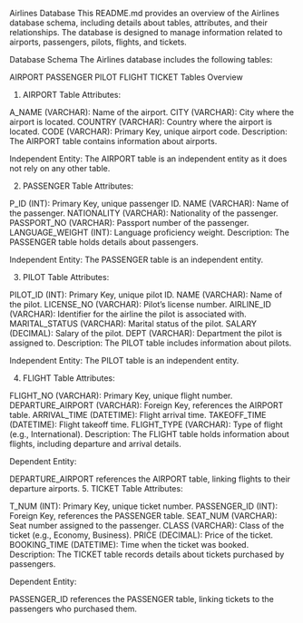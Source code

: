 Airlines Database
This README.md provides an overview of the Airlines database schema, including details about tables, attributes, and their relationships. The database is designed to manage information related to airports, passengers, pilots, flights, and tickets.

Database Schema
The Airlines database includes the following tables:

AIRPORT
PASSENGER
PILOT
FLIGHT
TICKET
Tables Overview
1. AIRPORT Table
Attributes:

A_NAME (VARCHAR): Name of the airport.
CITY (VARCHAR): City where the airport is located.
COUNTRY (VARCHAR): Country where the airport is located.
CODE (VARCHAR): Primary Key, unique airport code.
Description: The AIRPORT table contains information about airports.

Independent Entity: The AIRPORT table is an independent entity as it does not rely on any other table.

2. PASSENGER Table
Attributes:

P_ID (INT): Primary Key, unique passenger ID.
NAME (VARCHAR): Name of the passenger.
NATIONALITY (VARCHAR): Nationality of the passenger.
PASSPORT_NO (VARCHAR): Passport number of the passenger.
LANGUAGE_WEIGHT (INT): Language proficiency weight.
Description: The PASSENGER table holds details about passengers.

Independent Entity: The PASSENGER table is an independent entity.

3. PILOT Table
Attributes:

PILOT_ID (INT): Primary Key, unique pilot ID.
NAME (VARCHAR): Name of the pilot.
LICENSE_NO (VARCHAR): Pilot’s license number.
AIRLINE_ID (VARCHAR): Identifier for the airline the pilot is associated with.
MARITAL_STATUS (VARCHAR): Marital status of the pilot.
SALARY (DECIMAL): Salary of the pilot.
DEPT (VARCHAR): Department the pilot is assigned to.
Description: The PILOT table includes information about pilots.

Independent Entity: The PILOT table is an independent entity.

4. FLIGHT Table
Attributes:

FLIGHT_NO (VARCHAR): Primary Key, unique flight number.
DEPARTURE_AIRPORT (VARCHAR): Foreign Key, references the AIRPORT table.
ARRIVAL_TIME (DATETIME): Flight arrival time.
TAKEOFF_TIME (DATETIME): Flight takeoff time.
FLIGHT_TYPE (VARCHAR): Type of flight (e.g., International).
Description: The FLIGHT table holds information about flights, including departure and arrival details.

Dependent Entity:

DEPARTURE_AIRPORT references the AIRPORT table, linking flights to their departure airports.
5. TICKET Table
Attributes:

T_NUM (INT): Primary Key, unique ticket number.
PASSENGER_ID (INT): Foreign Key, references the PASSENGER table.
SEAT_NUM (VARCHAR): Seat number assigned to the passenger.
CLASS (VARCHAR): Class of the ticket (e.g., Economy, Business).
PRICE (DECIMAL): Price of the ticket.
BOOKING_TIME (DATETIME): Time when the ticket was booked.
Description: The TICKET table records details about tickets purchased by passengers.

Dependent Entity:

PASSENGER_ID references the PASSENGER table, linking tickets to the passengers who purchased them.

